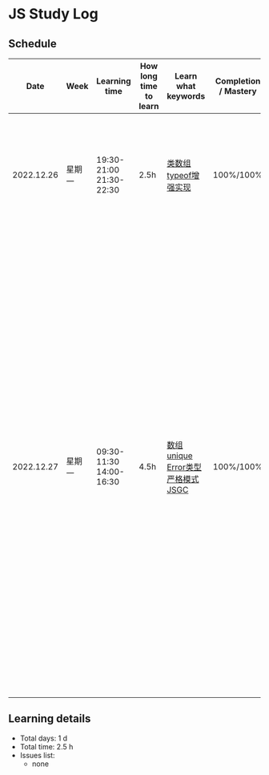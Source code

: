 # JS Study Log

## Schedule

<table>
    <thead align="center">
        <tr>
            <th>Date</th>
            <th width="80">Week</th>
            <th width="130">Learning time</th>
            <th width="80">How long time to learn</th>
            <th width="140">Learn what keywords</th>
            <th width="80">Completion / Mastery</th>
            <th>What you learned</th>
        </tr>
    </thead>
    <tbody>
        <tr>
            <td>2022.12.26</td>
            <td>星期一</td>
            <td>
              <span>19:30-21:00</span><br />
              <span>21:30-22:30</span>
            </td>
            <td>2.5h</td>
            <td>
              <a href="https://github.com/lxmob/blog/blob/main/js%2B%2B/array/class.array.html">类数组</a><br />
              <a href="https://github.com/lxmob/blog/blob/main/js%2B%2B/base/typeof.html">typeof增强实现</a>
            </td>
            <td>100%/100%</td>
            <td>
              <span>1、自定义类数组对象即可以是对象也可以是数组，通过继承数组原型对象上的方法，添加类数组对象length属性和对应下标属性</span><br />
              <span>2、常见的类数组有arguments，dom元素列表</span>
            </td>
        </tr>
        <tr>
            <td>2022.12.27</td>
            <td>星期一</td>
            <td>
              <span>09:30-11:30</span><br />
              <span>14:00-16:30</span>
            </td>
            <td>4.5h</td>
            <td>
              <a href="https://github.com/lxmob/blog/blob/main/js%2B%2B/array/array.unique.html">数组unique</a><br />
              <a href="https://github.com/lxmob/blog/blob/main/js%2B%2B/base/js.syntax.error.html">Error类型</a><br />
              <a href="https://github.com/lxmob/blog/blob/main/js%2B%2B/base/ECMA.html">严格模式</a><br />
              <a href="https://github.com/lxmob/blog/blob/main/js%2B%2B/base/js.gc.html">JSGC</a>
            </td>
            <td>100%/100%</td>
            <td>
              <span>1、数组去重多种方式：for循环结合splice方法实现、使用对象属性不重复的特性结合hasOwnProperty方法实现、es6的Set数据集合实现</span><br />
              <span>2、js错误类型分为6种：引用错误、类型错误、取值范围错误、语法错误、uri解析错误、eval错误</span><br />
              <span>3、使用try catch语法可以捕获代码块内发生的错误，throw关键字来抛出错误</span><br />
              <span>4、严格模式下不能使用 with 表达式、arguments.callee、函数名.caller、函数内this指向undefined，函数参数不能重复、声明变量必须使用var关键字、eval作用域声明的变量严格模式下无法访问</span><br />
              <span>5、js垃圾回收机制分为两种方式，标记清除和引用计数，大多浏览器采用标记清除的方式，低版本ie6使用引用计数形式，引用计数方式会导致循环引用问题使变量无法被释放，导致内存泄露</span>
            </td>
        </tr>
    </tbody>
</table>

## Learning details

- Total days: 1 d
- Total time: 2.5 h
- Issues list:
  - none
